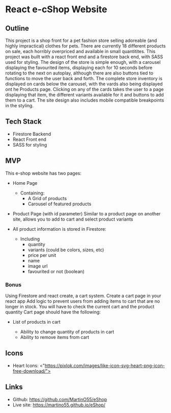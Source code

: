 # React e-cShop Website

## Outline

This project is a shop front for a pet fashion store selling adoreable (and highly impractical) clothes for pets. There are currently 18 different products on sale, each horribly overpriced and available in small quantitites. This project was built with a react front end and a firestore back end, with SASS used for styling. The design of the store is simple enough, with a carousel displaying the favourited items, displaying each for 10 seconds before rotating to the next on autoplay, although there are also buttons tied to functions to move the user back and forth. The complete store inventory is displayed on cards below the carousel, with the vards also being displayed ont he Products page. Clicking on any of the cards takes the user to a page displaying that item, the different variants available for it and buttons to add them to a cart. The site design also includes mobile compatible breakpoints in the styling.

## Tech Stack

- Firestore Backend
- React Front end
- SASS for styling

## MVP

This e-shop website has two pages:

- Home Page

  - Containing:
    - A Grid of products
    - Carousel of featured products

- Product Page (with id parameter) Similar to a product page on another site, allows you to add to cart and select product variants

- All product information is stored in Firestore:
  - Including
    - quantity
    - variants (could be colors, sizes, etc)
    - price per unit
    - name
    - image url
    - favourited or not (boolean)

### Bonus

Using Firestore and react create, a cart system. Create a cart page in your react app Add logic to prevent users from adding items to cart that are no longer in stock. You will have to check the current cart and the product quantity Cart page should have the following:

- List of products in cart

  - Ability to change quantity of products in cart
  - Ability to remove items from cart

## Icons

- Heart Icons: <"https://pixlok.com/images/like-icon-svg-heart-png-icon-free-download/">

## Links

- Github: <https://github.com/MartinO55/eShop>
- Live site: <https://martino55.github.io/eShop/>
